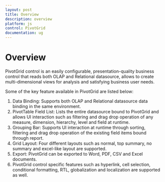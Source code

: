 ```yaml
---
layout: post
title: Overview
description: overview 
platform: js
control: PivotGrid
documentation: ug
---
```


# Overview 

PivotGrid control is an easily configurable, presentation-quality business control that reads both OLAP and Relational datasource, allows to create multi-dimensional views for analysis and satisfying business user needs.

Some of the key feature available in PivotGrid are listed below:

1. Data Binding: Supports both OLAP and Relational datasource data binding in the same environment. 
2. PivotTable Field List: Lists the entire datasource bound to PivotGrid and allows UI interaction such as filtering and drag drop operation of any measure, dimension, hierarchy, level and field at runtime.  
3. Grouping Bar: Supports UI interaction at runtime through sorting, filtering and drag drop operation of the existing field items bound through report. 
4. Grid Layout: Four different layouts such as normal, top summary, no summary and excel-like layout are supported.
5. Export: PivotGrid can be exported to Word, PDF, CSV and Excel documents.
6. PivotGrid control specific features such as hyperlink, cell selection, conditional formatting, RTL, globalization and localization are supported as well.  


